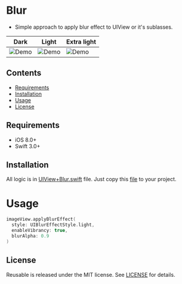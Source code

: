 # Blur
- Simple approach to apply blur effect to UIView or it's sublasses.

|             Dark                |           Light                 |          Extra light            |
|---------------------------------|---------------------------------|---------------------------------|
|![Demo](https://github.com/romansorochak/Blur/blob/master/Blur/blur_dark.jpg)|![Demo](https://github.com/romansorochak/Blur/blob/master/Blur/blur_light.jpg)|![Demo](https://github.com/romansorochak/Blur/blob/master/Blur/blur_extra_light.jpg)|

## Contents
- [Requirements](#requirements)
- [Installation](#installation)
- [Usage](#usage)
- [License](#license)


## Requirements

- iOS 8.0+
- Swift 3.0+

## Installation
All logic is in [UIView+Blur.swift](https://github.com/romansorochak/Blur/blob/master/Blur/UIView%2BBlur.swift) file.
Just copy this [file](https://github.com/romansorochak/Blur/blob/master/Blur/UIView%2BBlur.swift) to your project.


# Usage
```swift 
imageView.applyBlurEffect(
  style: UIBlurEffectStyle.light,
  enableVibrancy: true,
  blurAlpha: 0.9
)
```

## License

Reusable is released under the MIT license. See [LICENSE](https://github.com/romansorochak/Blur/blob/master/LICENSE) for details.

